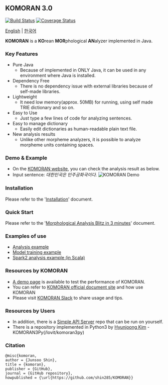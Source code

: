 
## KOMORAN 3.0
[![Build Status](https://travis-ci.org/shin285/KOMORAN.svg?branch=master)](https://travis-ci.org/shin285/KOMORAN)
[![Coverage Status](https://coveralls.io/repos/github/shin285/KOMORAN/badge.svg?branch=master)](https://coveralls.io/github/shin285/KOMORAN?branch=master)

[English](README.md) | [한국어](README.ko.md)

**KOMORAN** is a **KO**rean **MOR**phological **AN**alyzer implemented in Java.

### Key Features

* Pure Java
  * Because of implemented in ONLY Java, it can be used in any environment where Java is installed.
* Dependency Free
  * There is no dependency issue with external libraries because of self-made libraries.
* Lightweight
  * It need low memory(approx. 50MB) for running, using self made TRIE dictionary and so on.
* Easy to Use
  * Just type a few lines of code for analyzing sentences.
* Easy to manage dictionary
  * Easily edit dictionaries as human-readable plain text file.
* New analysis results
  * Unlike other morpheme analyzers, it is possible to analyze morpheme units containing spaces.

### Demo & Example

* On the [KOMORAN website](http://www.shineware.co.kr/products/komoran/#demo?utm_source=komoran-kr&utm_medium=Referral&utm_campaign=github-demo), you can check the analysis result as below.
* Input sentence: *대한민국은 민주공화국이다.*
![KOMORAN Demo](https://docs.komoran.kr/_images/KOMORAN_Sample_01.png)

### Installation

Please refer to the '[Installation](https://docs.komoran.fr/firststep/installation.html?utm_source=komoran-repo&utm_medium=Referral&utm_campaign=github-demo)' document.

### Quick Start

Please refer to the '[Morphological Analysis Blitz in 3 minutes](https://docs.komoran.fr/firststep/tutorial.html?utm_source=komoran-repo&utm_medium=Referral&utm_campaign=github-demo)' document.

### Examples of use

* [Analysis example]((https://docs.komoran.kr/examples/analyze.html?utm_source=komoran-repo&utm_medium=Referral&utm_campaign=github-demo))
* [Model training example](https://docs.komoran.kr/examples/train-model.html?utm_source=komoran-repo&utm_medium=Referral&utm_campaign=github-demo)
* [Spark2 analysis example (in Scala)](https://docs.komoran.kr/examples/spark2-scala.html?utm_source=komoran-repo&utm_medium=Referral&utm_campaign=github-demo)

### Resources by KOMORAN

* [A demo page](https://www.shineware.co.kr/products/komoran/#demo?utm_source=komoran-kr&utm_medium=Referral&utm_campaign=github-demo) is available to test the performance of KOMORAN.
* You can refer to [KOMORAN official document site](https://docs.komoran.kr?utm_source=komoran-repo&utm_medium=Referral&utm_campaign=github-demo) and how use KOMORAN
* Please visit [KOMORAN Slack](https://komoran.slack.com/join/shared_invite/MTc3NTMzMDQ1NTY5LTE0OTM4MjE5MzktNDE3NmQ4NDNkNw) to share usage and tips.

### Resources by Users

* In addition, there is a [Simple API Server](/9bow/KOMORANRestAPIServer) repo that can be run on yourself.
* There is a repository implemented in Python3 by [Hyunjoong Kim](lovit) - KOMORAN3Py(/lovit/komoran3py)

### Citation

```
@misc{komoran,
author = {Junsoo Shin},
title = {komoran},
publisher = {GitHub},
journal = {GitHub repository},
howpublished = {\url{https://github.com/shin285/KOMORAN}}
```
